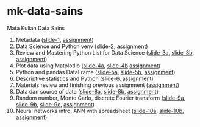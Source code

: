 # mk-data-sains
Mata Kuliah Data Sains

1. Metadata ([slide-1](https://osf.io/42mhj), [assignment](../../issues/1))
2. Data Science and Python venv ([slide-2](https://osf.io/zp7tq), [assignment](../../issues/2))
3. Review and Mastering Python List for Data Science ([slide-3a](https://osf.io/pxcra), [slide-3b](https://osf.io/rxu7v), [assignment](../../issues/3))
4. Plot data using Matplotlib ([slide-4a](https://osf.io/zp2y7), [slide-4b](https://osf.io/saf8z) [assignment](../../issues/4))
5. Python and pandas DataFrame ([slide-5a](https://osf.io/kgw5f), [slide-5b](https://osf.io/6t48k), [assignment](../../issues/5))
6. Descriptive statistics and Python ([slide-6](https://osf.io/zqkv9), [assignment](../../issues/6))
7. Materials review and finishing previous assignment ([assignment](../../issues/7))
8. Data dan source of data ([slide-8a](https://osf.io/an2bs), [slide-8b](https://osf.io/3rb8k), [assignment](../../issues/8))
9. Random number, Monte Carlo, discrete Fourier transform ([slide-9a](https://zenodo.org/records/7106168), [slide-9b](https://osf.io/9ykqu), [slide-9c](https://osf.io/k6mr9), [assignment](../../issues/9))
10. Neural networks intro, ANN with spreadsheet ([slide-10a](https://osf.io/3ksmu), [slide-10b](https://osf.io/42tq9), [assignment](../../issues/10))
